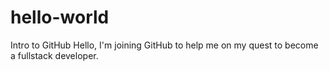 # hello-world
Intro to GitHub
Hello,
I'm joining GitHub to help me on my quest to become a fullstack developer.
